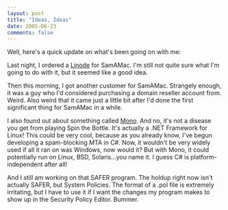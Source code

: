 ```yaml
---
layout: post
title: "Ideas, Ideas"
date: 2005-06-23
comments: false
---
```

Well, here's a quick update on what's been going on with me:




Last night, I ordered a [Linode][0] for SamAMac. I'm still not quite sure what
I'm going to do with it, but it seemed like a good idea.




Then this morning, I got another customer for SamAMac. Strangely enough, it
was a guy who I'd considered purchasing a domain reseller account from. Weird.
Also weird that it came just a little bit after I'd done the first significant
thing for SamAMac in a while.




I also found out about something called [Mono][1]. And no, it's not a disease
you get from playing Spin the Bottle. It's actually a .NET Framework for
Linux! This could be very cool, because as you already know, I've begun
developing a spam-blocking MTA in C\#. Now, it wouldn't be very widely used if
all it ran on was Windows, now would it? But with Mono, it could potentially
run on Linux, BSD, Solaris...you name it. I guess C\# is platform-independent
after all!




And I still am working on that SAFER program. The holdup right now isn't
actually SAFER, but System Policies. The format of a .pol file is extremely
irritating, but I have to use it if I want the changes my program makes to
show up in the Security Policy Editor. Bummer.



[0]: http://www.linode.com
[1]: http://www.go-mono.com
